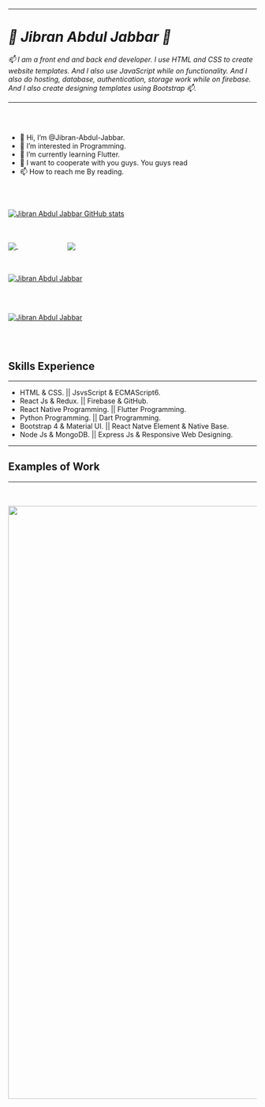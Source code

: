 <hr />
<h1><i>👀 Jibran Abdul Jabbar 👀</i></h1>



<p><i>📫 I am a front end and back end developer. I use HTML and CSS to create website templates. And I also use JavaScript while on functionality. And I also do hosting, database, authentication, storage work while on firebase. And I also create designing templates using Bootstrap 📫.</i></p>

<hr/>
<br/>
<br/>

- 👋 Hi, I’m @Jibran-Abdul-Jabbar.
- 👀 I’m interested in Programming.
- 🌱 I’m currently learning Flutter.
- 💞️ I want to cooperate with you guys. You guys read
- 📫 How to reach me By reading.

 <br />
 <br />

[![Jibran Abdul Jabbar GitHub stats](https://github-readme-stats.vercel.app/api?username=jibranabduljabbar)](https://github.com/jibranabduljabbar/github-readme-stats)

<br>
<br>

<a href="https://github.com/jibranabduljabbar">
  <img align="center" src="https://github-readme-stats.vercel.app/api/pin/?username=anuraghazra&repo=github-readme-stats" />
</a>
<a style="margin-left: 100px;" href="https://github.com/jibranabduljabbar">
  <img align="center" src="https://github-readme-stats.vercel.app/api/pin/?username=anuraghazra&repo=convoychat" />
</a>

<br>
<br>
<br>

[![Jibran Abdul Jabbar](https://github-readme-stats.vercel.app/api/top-langs/?username=jibranabduljabbar&langs_count=8)](https://github.com/jibranabduljabbar/github-readme-stats)



<br>
<br>

[![Jibran Abdul Jabbar](https://github-readme-stats.vercel.app/api/wakatime?username=willianrod)](https://github.com/jibranabduljabbar/github-readme-stats)

<br>
<br>

<h2>Skills Experience</h2>
<hr />
<ul>
<li>HTML & CSS.                 ||                      JsvsScript & ECMAScript6.</li>
<li>React Js & Redux.           ||                      Firebase & GitHub.</li>
<li>React Native Programming.   ||                      Flutter Programming.</li>
<li>Python Programming.         ||                      Dart Programming.</li>
<li>Bootstrap 4 & Material UI.  ||                      React Natve Element & Native Base.</li>
<li>Node Js & MongoDB.          ||                      Express Js & Responsive Web Designing.</li>
 
</ul>
<hr />
<h2>Examples of Work</h2>
<hr />

<br>
<br>
<img src="https://scontent.fkhi2-2.fna.fbcdn.net/v/t1.6435-9/197253755_310691713936349_6770579101397399945_n.jpg?_nc_cat=108&ccb=1-3&_nc_sid=730e14&_nc_ohc=yKLS49TBex4AX9JVusG&_nc_ht=scontent.fkhi2-2.fna&oh=e808f393bf2e389e32b8d112572a7cb2&oe=60DC2BBF" width="1200px" />
<br>
<br>
